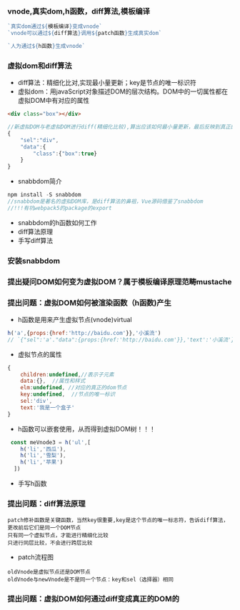 ### vnode,真实dom,h函数，diff算法,模板编译
```js
`真实dom通过${模板编译}变成vnode`
`vnode可以通过${diff算法}调用${patch函数}生成真实dom`

`人为通过${h函数}生成vnode`
```

### 虚拟dom和diff算法
+ diff算法：精细化比对,实现最小量更新；key是节点的唯一标识符
+ 虚拟dom：用javaScript对象描述DOM的层次结构。DOM中的一切属性都在虚拟DOM中有对应的属性
```html
<div class="box"></div>
```
```js
//新虚拟DOM与老虚拟DOM进行diff(精细化比较),算出应该如何最小量更新，最后反映到真正的DOM上。
{
    "sel":"div",
    "data":{
        "class":{"box":true}
    }
}
```
+ snabbdom简介
```js
npm install -S snabbdom
//snabbdom是著名的虚拟DOM库，是diff算法的鼻祖，Vue源码借鉴了snabbdom
//!!!有坑webpack5的package的export
```
+ snabbdom的h函数如何工作
+ diff算法原理
+ 手写diff算法


### 安装snabbdom 

### 提出疑问DOM如何变为虚拟DOM？属于模板编译原理范畴mustache

### 提出问题：虚拟DOM如何被渲染函数（h函数)产生
+ h函数是用来产生虚拟节点(vnode)virtual
```js
h('a',{props:{href:'http://baidu.com'}},'小溪流')
// `{"sel":'a'."data":{props:{href:'http://baidu.com'}},'text':'小溪流'}`
```
+ 虚拟节点的属性
```js
{
    children:undefined,//表示子元素
    data:{},  //属性和样式
    elm:undefined, //对应的真正的dom节点
    key:undefined,  //节点的唯一标识
    sel:'div',
    text:'我是一个盒子'
}
```
+ h函数可以嵌套使用，从而得到虚拟DOM树！！！
```js
 const meVnode3 = h('ul',[
    h('li','西瓜'),
    h('li','雪梨'),
    h('li','苹果')
  ])
```
+ 手写h函数

### 提出问题：diff算法原理
```
patch修补函数是关键函数，当然key很重要,key是这个节点的唯一标志符，告诉diff算法，更改前后它们是同一个DOM节点
只有同一个虚拟节点，才能进行精细化比较
只进行同层比较，不会进行跨层比较
```
+ patch流程图
```
oldVnode是虚拟节点还是DOM节点
oldVnode与newVnode是不是同一个节点：key和sel（选择器）相同
```

### 提出问题：虚拟DOM如何通过diff变成真正的DOM的


